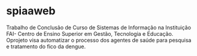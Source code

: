 # spiaaweb
Trabalho de Conclusão de Curso de Sistemas de Informação na Instituição FAI- Centro de Ensino Superior em Gestão, Tecnologia e Educação. Oprojeto visa automatizar o processo dos agentes de saúde para pesquisa e tratamento do fico da dengue.
